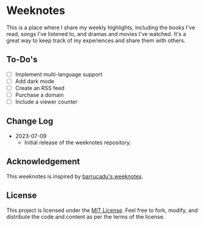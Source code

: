 # Weeknotes

This is a place where I share my weekly highlights, including the books I've read, songs I've listened to, and dramas and movies I've watched. It's a great way to keep track of my experiences and share them with others.

## To-Do's

- [ ] Implement multi-language support
- [ ] Add dark mode
- [ ] Create an RSS feed
- [ ] Purchase a domain
- [ ] Include a viewer counter

## Change Log

- 2023-07-09
  - Initial release of the weeknotes repository.

## Acknowledgement

This weeknotes is inspired by [barrucadu's weeknotes](https://weeknotes.barrucadu.co.uk/).

## License

This project is licensed under the [MIT License](LICENSE). Feel free to fork, modify, and distribute the code and content as per the terms of the license.
